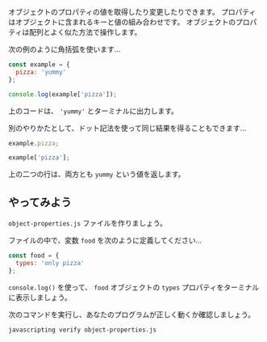 オブジェクトのプロパティの値を取得したり変更したりできます。
プロパティはオブジェクトに含まれるキーと値の組み合わせです。
オブジェクトのプロパティは配列とよく似た方法で操作します。

次の例のように角括弧を使います...

```js
const example = {
  pizza: 'yummy'
};

console.log(example['pizza']);
```

上のコードは、 `'yummy'` とターミナルに出力します。

別のやりかたとして、ドット記法を使って同じ結果を得ることもできます...

```js
example.pizza;

example['pizza'];
```

上の二つの行は、両方とも `yummy` という値を返します。

## やってみよう


`object-properties.js` ファイルを作りましょう。


ファイルの中で、変数 `food` を次のように定義してください...

```js
const food = {
  types: 'only pizza'
};
```

`console.log()` を使って、 `food` オブジェクトの `types` プロパティをターミナルに表示しましょう。

次のコマンドを実行し、あなたのプログラムが正しく動くか確認しましょう。

```bash
javascripting verify object-properties.js
```
